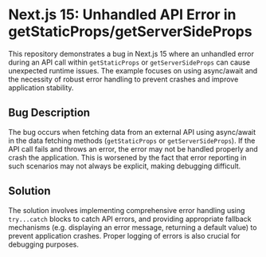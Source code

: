 # Next.js 15: Unhandled API Error in getStaticProps/getServerSideProps

This repository demonstrates a bug in Next.js 15 where an unhandled error during an API call within `getStaticProps` or `getServerSideProps` can cause unexpected runtime issues.  The example focuses on using async/await and the necessity of robust error handling to prevent crashes and improve application stability.

## Bug Description

The bug occurs when fetching data from an external API using async/await in the data fetching methods (`getStaticProps` or `getServerSideProps`). If the API call fails and throws an error, the error may not be handled properly and crash the application.  This is worsened by the fact that error reporting in such scenarios may not always be explicit, making debugging difficult. 

## Solution

The solution involves implementing comprehensive error handling using `try...catch` blocks to catch API errors, and providing appropriate fallback mechanisms (e.g. displaying an error message, returning a default value) to prevent application crashes.  Proper logging of errors is also crucial for debugging purposes.